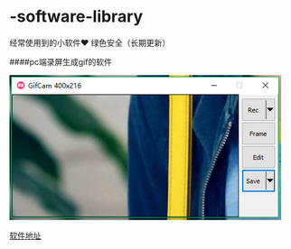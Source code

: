 ﻿# -software-library
经常使用到的小软件❤ 绿色安全（长期更新）
<br>

####pc端录屏生成gif的软件
<br>

![image](https://github.com/meng-coke/-software-library/blob/master/img/gif.png)


[软件地址](https://github.com/meng-coke/-software-library/tree/master/gif%E7%94%9F%E6%88%90)
